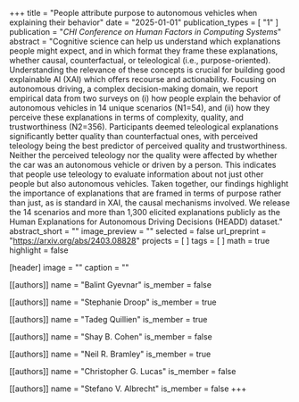 +++
title = "People attribute purpose to autonomous vehicles when explaining their behavior"
date = "2025-01-01"
publication_types = [ "1" ]
publication = "_CHI Conference on Human Factors in Computing Systems_"
abstract = "Cognitive science can help us understand which explanations people might expect, and in which format they frame these explanations, whether causal, counterfactual, or teleological (i.e., purpose-oriented). Understanding the relevance of these concepts is crucial for building good explainable AI (XAI) which offers recourse and actionability. Focusing on autonomous driving, a complex decision-making domain, we report empirical data from two surveys on (i) how people explain the behavior of autonomous vehicles in 14 unique scenarios (N1=54), and (ii) how they perceive these explanations in terms of complexity, quality, and trustworthiness (N2=356). Participants deemed teleological explanations significantly better quality than counterfactual ones, with perceived teleology being the best predictor of perceived quality and trustworthiness. Neither the perceived teleology nor the quality were affected by whether the car was an autonomous vehicle or driven by a person. This indicates that people use teleology to evaluate information about not just other people but also autonomous vehicles. Taken together, our findings highlight the importance of explanations that are framed in terms of purpose rather than just, as is standard in XAI, the causal mechanisms involved. We release the 14 scenarios and more than 1,300 elicited explanations publicly as the Human Explanations for Autonomous Driving Decisions (HEADD) dataset."
abstract_short = ""
image_preview = ""
selected = false
url_preprint = "https://arxiv.org/abs/2403.08828"
projects = [ ]
tags = [ ]
math = true
highlight = false

[header]
image = ""
caption = ""

[[authors]]
name = "Balint Gyevnar"
is_member = false

[[authors]]
name = "Stephanie Droop"
is_member = true

[[authors]]
name = "Tadeg Quillien"
is_member = true

[[authors]]
name = "Shay B. Cohen"
is_member = false

[[authors]]
name = "Neil R. Bramley"
is_member = true

[[authors]]
name = "Christopher G. Lucas"
is_member = false

[[authors]]
name = "Stefano V. Albrecht"
is_member = false
+++

